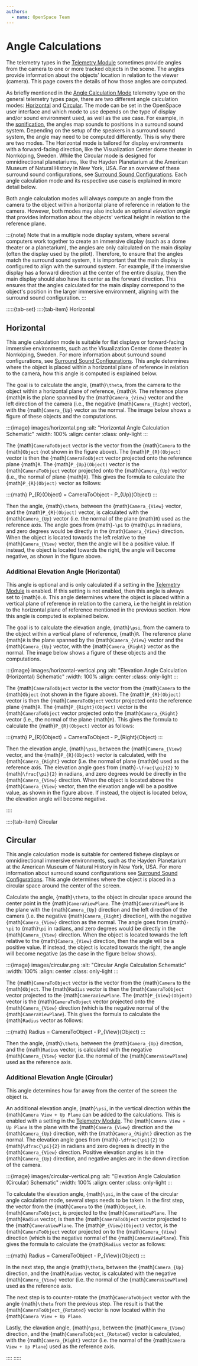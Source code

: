 ```yaml
---
authors:
  - name: OpenSpace Team
---
```


# Angle Calculations
The telemetry types in the [Telemetry Module](index.md) sometimes provide angles from the camera to one or more tracked objects in the scene. The angles provide information about the objects' location in relation to the viewer (camera). This page covers the details of how those angles are computed. 

As briefly mentioned in the [Angle Calculation Mode](./telemetry-types-general.md#angle-calculation-mode) telemetry type on the general telemetry types page, there are two different angle calculation modes: [Horizontal](#horizontal) and [Circular](#circular). The mode can be set in the OpenSpace user interface and which mode to use depends on the type of display and/or sound environment used, as well as the use case. For example, in the [sonification](./sonification.md#sonification), the angles map sounds to positions in a surround sound system. Depending on the setup of the speakers in a surround sound system, the angle may need to be computed differently. This is why there are two modes. The Horizontal mode is tailored for display environments with a forward-facing direction, like the Visualization Center dome theater in Norrköping, Sweden. While the Circular mode is designed for omnidirectional planetariums, like the Hayden Planetarium at the American Museum of Natural History in New York, USA. For an overview of these surround sound configurations, see [Surround Sound Configurations](./sonification.md#surround-sound-configurations). Each angle calculation mode and its respective use case is explained in more detail below.

Both angle calculation modes will always compute an angle from the camera to the object within a horizontal plane of reference in relation to the camera. However, both modes may also include an optional _elevation angle_ that provides information about the objects' vertical height in relation to the reference plane.

:::{note}
Note that in a multiple node display system, where several computers work together to create an immersive display (such as a dome theater or a planetarium), the angles are only calculated on the main display (often the display used by the pilot). Therefore, to ensure that the angles match the surround sound system, it is important that the main display is configured to align with the surround system. For example, if the immersive display has a forward direction at the center of the entire display, then the main display should also have its center as the forward direction. This ensures that the angles calculated for the main display correspond to the object's position in the larger immersive environment, aligning with the surround sound configuration.
:::

:::::{tab-set}
::::{tab-item} Horizontal
## Horizontal
This angle calculation mode is suitable for flat displays or forward-facing immersive environments, such as the Visualization Center dome theater in Norrköping, Sweden. For more information about surround sound configurations, see [Surround Sound Configurations](./sonification.md#surround-sound-configurations). This angle determines where the object is placed within a horizontal plane of reference in relation to the camera, how this angle is computed is explained below.

The goal is to calculate the angle, {math}`\theta`, from the camera to the object within a horizontal plane of reference, {math}`R`. The reference plane {math}`R` is the plane spanned by the {math}`Camera_{View}` vector and the left direction of the camera (i.e., the negative {math}`Camera_{Right}` vector), with the {math}`Camera_{Up}` vector as the normal. The image below shows a figure of these objects and the computations.

<!-- @TODO Generate a dark mode version of this image -->
:::{image} images/horizontal.png
:alt: "Horizontal Angle Calculation Schematic"
:width: 100%
:align: center
:class: only-light
:::

The {math}`CameraToObject` vector is the vector from the {math}`Camera` to the {math}`Object` (not shown in the figure above). The {math}`P_{R}(Object)` vector is then the {math}`CameraToObject` vector projected onto the reference plane {math}`R`. The {math}`P_{Up}(Object)` vector is the {math}`CameraToObject` vector projected onto the {math}`Camera_{Up}` vector (i.e., the normal of plane {math}`R`). This gives the formula to calculate the {math}`P_{R}(Object)` vector as follows:

:::{math}
  P_{R}(Object) = CameraToObject - P_{Up}(Object)
:::

Then the angle, {math}`\theta`, between the {math}`Camera_{View}` vector, and the {math}`P_{R}(Object)` vector, is calculated with the {math}`Camera_{Up}` vector (i.e. the normal of the plane {math}`R`) used as the reference axis. The angle goes from {math}`-\pi` to {math}`\pi` in radians, and zero degrees would be directly in the {math}`Camera_{View}` direction. When the object is located towards the left relative to the {math}`Camera_{View}` vector, then the angle will be a positive value. If instead, the object is located towards the right, the angle will become negative, as shown in the figure above.

### Additional Elevation Angle (Horizontal)
This angle is optional and is only calculated if a setting in the [Telemetry Module](index) is enabled. If this setting is not enabled, then this angle is always set to {math}`0.0`. This angle determines where the object is placed within a vertical plane of reference in relation to the camera, i.e the height in relation to the horizontal plane of reference mentioned in the previous section. How this angle is computed is explained below.

The goal is to calculate the elevation angle, {math}`\psi`, from the camera to the object within a vertical plane of reference, {math}`R`. The reference plane {math}`R` is the plane spanned by the {math}`Camera_{View}` vector and the {math}`Camera_{Up}` vector, with the {math}`Camera_{Right}` vector as the normal. The image below shows a figure of these objects and the computations.

<!-- @TODO Generate a dark mode version of this image -->
:::{image} images/horizontal-vertical.png
:alt: "Elevation Angle Calculation (Horizontal) Schematic"
:width: 100%
:align: center
:class: only-light
:::

The {math}`CameraToObject` vector is the vector from the {math}`Camera` to the {math}`Object` (not shown in the figure above). The {math}`P_{R}(Object)` vector is then the {math}`CameraToObject` vector projected onto the reference plane {math}`R`. The {math}`P_{Right}(Object)` vector is the {math}`CameraToObject` vector projected onto the {math}`Camera_{Right}` vector (i.e., the normal of the plane {math}`R`). This gives the formula to calculate the {math}`P_{R}(Object)` vector as follows:

:::{math}
  P_{R}(Object) = CameraToObject - P_{Right}(Object)
:::

Then the elevation angle, {math}`\psi`, between the {math}`Camera_{View}` vector, and the {math}`P_{R}(Object)` vector is calculated, with the {math}`Camera_{Right}` vector (i.e. the normal of plane {math}`R`) used as the reference axis. The elevation angle goes from {math}`-\frac{\pi}{2}` to {math}`\frac{\pi}{2}` in radians, and zero degrees would be directly in the {math}`Camera_{View}` direction. When the object is located above the {math}`Camera_{View}` vector, then the elevation angle will be a positive value, as shown in the figure above. If instead, the object is located below, the elevation angle will become negative.

<!-- @TODO Add an explanation that the angles for the moons are calculated in another manner and add figures for that too. -->
::::

::::{tab-item} Circular
## Circular
This angle calculation mode is suitable for centered fisheye displays or omnidirectional immersive environments, such as the Hayden Planetarium at the American Museum of Natural History in New York, USA. For more information about surround sound configurations see [Surround Sound Configurations](./sonification.md#surround-sound-configurations). This angle determines where the object is placed in a circular space around the center of the screen.

Calculate the angle, {math}`\theta`, to the object in circular space around the center point in the {math}`CameraViewPlane`. The {math}`CameraViewPlane` is the plane with the {math}`Camera_{Up}` direction and the left direction of the camera (i.e. the negative {math}`Camera_{Right}` direction), with the negative {math}`Camera_{View}` direction as the normal. The angle goes from {math}`-\pi` to {math}`\pi` in radians, and zero degrees would be directly in the {math}`Camera_{View}` direction. When the object is located towards the left relative to the {math}`Camera_{View}` direction, then the angle will be a positive value. If instead, the object is located towards the right, the angle will become negative (as the case in the figure below shows).

<!-- @TODO Generate a dark mode version of this image -->
:::{image} images/circular.png
:alt: "Circular Angle Calculation Schematic"
:width: 100%
:align: center
:class: only-light
:::

The {math}`CameraToObject` vector is the vector from the {math}`Camera` to the {math}`Object`. The {math}`Radius` vector is then the {math}`CameraToObject` vector projected to the {math}`CameraViewPlane`. The {math}`P_{View}(Object)` vector is the {math}`CameraToObject` vector projected onto the {math}`Camera_{View}` direction (which is the negative normal of the {math}`CameraViewPlane`). This gives the formula to calculate the {math}`Radius` vector as follows:

:::{math}
  Radius = CameraToObject - P_{View}(Object)
:::

Then the angle, {math}`\theta`, between the {math}`Camera_{Up}` direction, and the {math}`Radius` vector, is calculated with the negative {math}`Camera_{View}` vector (i.e. the normal of the {math}`CameraViewPlane`) used as the reference axis.

### Additional Elevation Angle (Circular)
This angle determines how far away from the center of the screen the object is.

An additional elevation angle, {math}`\psi`, in the vertical direction within the {math}`Camera View + Up Plane` can be added to the calculations. This is enabled with a setting in the [Telemetry Module](index). The {math}`Camera View + Up Plane` is the plane with the {math}`Camera_{View}` direction and the {math}`Camera_{Up}` direction, with the {math}`Camera_{Right}` direction as the normal. The elevation angle goes from {math}`-\dfrac{\pi}{2}` to {math}`\dfrac{\pi}{2}` in radians and zero degrees is directly in the {math}`Camera_{View}` direction. Positive elevation angles is in the {math}`Camera_{Up}` direction, and negative angles are in the down direction of the camera.

<!-- @TODO Generate a dark mode version of this image -->
:::{image} images/circular-vertical.png
:alt: "Elevation Angle Calculation (Circular) Schematic"
:width: 100%
:align: center
:class: only-light
:::

To calculate the elevation angle, {math}`\psi`, in the case of the circular angle calculation mode, several steps needs to be taken.
In the first step, the vector from the {math}`Camera` to the {math}`Object`, i.e. {math}`CameraToObject`, is projected to the {math}`CameraViewPlane`. The {math}`Radius` vector, is then the {math}`CameraToObject` vector projected to the {math}`CameraViewPlane`. The {math}`P_{View}(Object)` vector, is the {math}`CameraToObject` vector projected on to the {math}`Camera_{View}` direction (which is the negative normal of the {math}`CameraViewPlane`). This gives the formula to calculate the {math}`Radius` vector as follows:

:::{math}
  Radius = CameraToObject - P_{View}(Object)
:::

In the next step, the angle {math}`\theta`, between the {math}`Camera_{Up}` direction, and the {math}`Radius` vector, is calculated with the negative {math}`Camera_{View}` vector (i.e. the normal of the {math}`CameraViewPlane`) used as the reference axis.

The next step is to counter-rotate the {math}`CameraToObject` vector with the angle {math}`\theta` from the previous step. The result is that the {math}`CameraToObject_{Rotated}` vector is now located within the {math}`Camera View + Up Plane`.

Lastly, the elavation angle, {math}`\psi`, between the {math}`Camera_{View}` direction, and the {math}`CameraToObject_{Rotated}` vector is calculated, with the {math}`Camera_{Right}` vector (i.e. the normal of the {math}`Camera View + Up Plane`) used as the reference axis.

<!-- @TODO Add an explanation that the angles for the moons are calculated in another manner and add figures for that too. -->
::::
:::::
